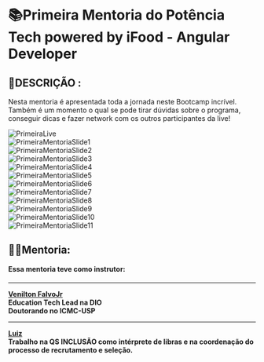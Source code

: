 # 📚Primeira Mentoria do Potência Tech powered by iFood - Angular Developer

## 👀DESCRIÇÃO :
Nesta mentoria é apresentada toda a jornada neste Bootcamp incrível. Também é um momento o qual se pode tirar dúvidas sobre o programa, conseguir dicas e fazer network com os outros participantes da live!

![PrimeiraLive](https://user-images.githubusercontent.com/116371262/231236125-42ed9a18-ba16-4ab5-be17-7635f803cdb7.png)  
![PrimeiraMentoriaSlide1](https://user-images.githubusercontent.com/116371262/231239313-b7d0eac4-0446-41c2-8d31-172c7b98c9cc.png)  
![PrimeiraMentoriaSlide2](https://user-images.githubusercontent.com/116371262/231239487-c7edc868-e9fa-4e7f-be60-3b083f06574c.png)  
![PrimeiraMentoriaSlide3](https://user-images.githubusercontent.com/116371262/231239618-f55824bd-03a5-4271-ba46-3aeca5462e30.png)  
![PrimeiraMentoriaSlide4](https://user-images.githubusercontent.com/116371262/231239716-013ebf59-0d00-4f3b-906d-555b562d9ecd.png)  
![PrimeiraMentoriaSlide5](https://user-images.githubusercontent.com/116371262/231239940-16633af0-5c7c-4611-97cf-71ea80f3bdbe.png)  
![PrimeiraMentoriaSlide6](https://user-images.githubusercontent.com/116371262/231240048-df61ca26-9720-4b39-8893-029e57750b0d.png)  
![PrimeiraMentoriaSlide7](https://user-images.githubusercontent.com/116371262/231240137-68b76102-d158-4573-b638-a7fb5d519ee0.png)  
![PrimeiraMentoriaSlide8](https://user-images.githubusercontent.com/116371262/231240337-c4820b2b-b1f5-4936-a184-876dd67d88b9.png)  
![PrimeiraMentoriaSlide9](https://user-images.githubusercontent.com/116371262/231240436-d087dc12-c8ab-4cbe-9ea9-20e9e5c50aeb.png)  
![PrimeiraMentoriaSlide10](https://user-images.githubusercontent.com/116371262/231240533-9e7c807a-6638-41f9-8c01-a7d053b2effb.png)  
![PrimeiraMentoriaSlide11](https://user-images.githubusercontent.com/116371262/231240615-cd1ae713-e831-4706-9d91-a4dd9cb0f816.png)  

## <b>👨‍🏫Mentoria:  
Essa mentoria teve como instrutor:  

####  
___________________________  
[Venilton FalvoJr](https://www.linkedin.com/in/falvojr/ "falvoJr")  
Education Tech Lead na DIO  
Doutorando no ICMC-USP  
____________________________  
[Luiz](https://www.linkedin.com/in/luiz-alberto-4339b31ab/ "luiz-alberto-4339b31ab")  
Trabalho na QS INCLUSÃO como intérprete de libras e na coordenação do processo de recrutamento e seleção.  
</b>